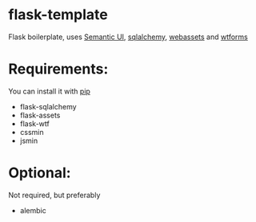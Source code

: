 flask-template
==============
Flask boilerplate, uses [Semantic UI](http://semantic-ui.com/), [sqlalchemy](http://www.sqlalchemy.org/), [webassets](http://elsdoerfer.name/docs/webassets/) and [wtforms](http://wtforms.readthedocs.org/en/latest/)

# Requirements:
You can install it with [pip](https://pypi.python.org/pypi/pip)
* flask-sqlalchemy
* flask-assets
* flask-wtf
* cssmin
* jsmin

# Optional:
Not required, but preferably
* alembic